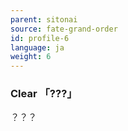 ```yaml
---
parent: sitonai
source: fate-grand-order
id: profile-6
language: ja
weight: 6
---
```


### Clear 「???」

？？？
